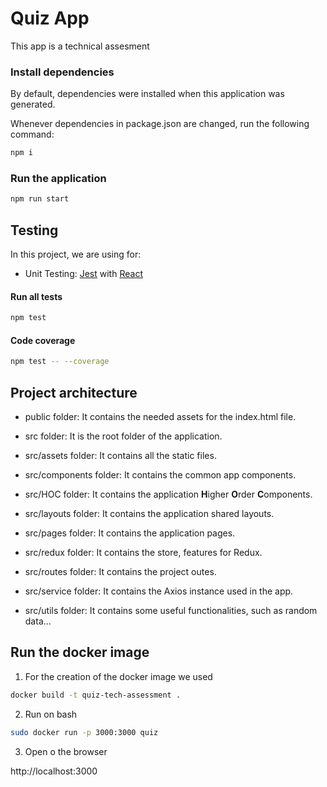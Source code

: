 # Quiz App

This app is a technical assesment

### Install dependencies

By default, dependencies were installed when this application was generated.

Whenever dependencies in package.json are changed, run the following command:

```sh
npm i
```

### Run the application

```sh
npm run start
```

## Testing

In this project, we are using for:

- Unit Testing: [Jest](https://jestjs.io/) with [React](https://react.dev/)

#### Run all tests

```sh
npm test
```

#### Code coverage

```sh
npm test -- --coverage
```

## Project architecture

- public folder: It contains the needed assets for the index.html file.

- src folder: It is the root folder of the application.

- src/assets folder: It contains all the static files.

- src/components folder: It contains the common app components.

- src/HOC folder: It contains the application **H**igher **O**rder **C**omponents.

- src/layouts folder: It contains the application shared layouts.

- src/pages folder: It contains the application pages.

- src/redux folder: It contains the store, features for Redux.

- src/routes folder: It contains the project outes.

- src/service folder: It contains the Axios instance used in the app.

- src/utils folder: It contains some useful functionalities, such as random data...

## Run the docker image

1. For the creation of the docker image we used

```sh
docker build -t quiz-tech-assessment .
``````

2. Run on bash

```sh
sudo docker run -p 3000:3000 quiz
```

3. Open o the browser 

http://localhost:3000